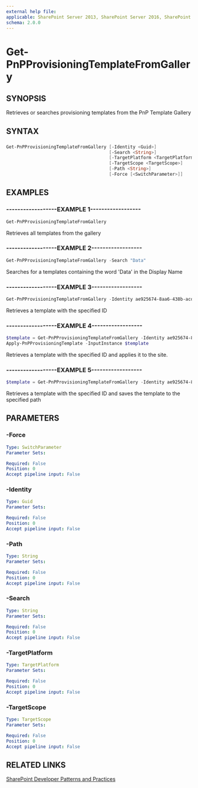 ```yaml
---
external help file:
applicable: SharePoint Server 2013, SharePoint Server 2016, SharePoint Online
schema: 2.0.0
---
```

# Get-PnPProvisioningTemplateFromGallery

## SYNOPSIS
Retrieves or searches provisioning templates from the PnP Template Gallery

## SYNTAX 

### 
```powershell
Get-PnPProvisioningTemplateFromGallery [-Identity <Guid>]
                                       [-Search <String>]
                                       [-TargetPlatform <TargetPlatform>]
                                       [-TargetScope <TargetScope>]
                                       [-Path <String>]
                                       [-Force [<SwitchParameter>]]
```

## EXAMPLES

### ------------------EXAMPLE 1------------------
```powershell
Get-PnPProvisioningTemplateFromGallery
```

Retrieves all templates from the gallery

### ------------------EXAMPLE 2------------------
```powershell
Get-PnPProvisioningTemplateFromGallery -Search "Data"
```

Searches for a templates containing the word 'Data' in the Display Name

### ------------------EXAMPLE 3------------------
```powershell
Get-PnPProvisioningTemplateFromGallery -Identity ae925674-8aa6-438b-acd0-d2699a022edd
```

Retrieves a template with the specified ID

### ------------------EXAMPLE 4------------------
```powershell
$template = Get-PnPProvisioningTemplateFromGallery -Identity ae925674-8aa6-438b-acd0-d2699a022edd
Apply-PnPProvisioningTemplate -InputInstance $template
```

Retrieves a template with the specified ID and applies it to the site.

### ------------------EXAMPLE 5------------------
```powershell
$template = Get-PnPProvisioningTemplateFromGallery -Identity ae925674-8aa6-438b-acd0-d2699a022edd -Path c:\temp
```

Retrieves a template with the specified ID and saves the template to the specified path

## PARAMETERS

### -Force


```yaml
Type: SwitchParameter
Parameter Sets: 

Required: False
Position: 0
Accept pipeline input: False
```

### -Identity


```yaml
Type: Guid
Parameter Sets: 

Required: False
Position: 0
Accept pipeline input: False
```

### -Path


```yaml
Type: String
Parameter Sets: 

Required: False
Position: 0
Accept pipeline input: False
```

### -Search


```yaml
Type: String
Parameter Sets: 

Required: False
Position: 0
Accept pipeline input: False
```

### -TargetPlatform


```yaml
Type: TargetPlatform
Parameter Sets: 

Required: False
Position: 0
Accept pipeline input: False
```

### -TargetScope


```yaml
Type: TargetScope
Parameter Sets: 

Required: False
Position: 0
Accept pipeline input: False
```

## RELATED LINKS

[SharePoint Developer Patterns and Practices](http://aka.ms/sppnp)